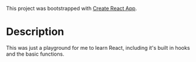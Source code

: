 This project was bootstrapped with [Create React App](https://github.com/facebook/create-react-app).

# Description

This was just a playground for me to learn React, including it's built in hooks and the basic functions.
